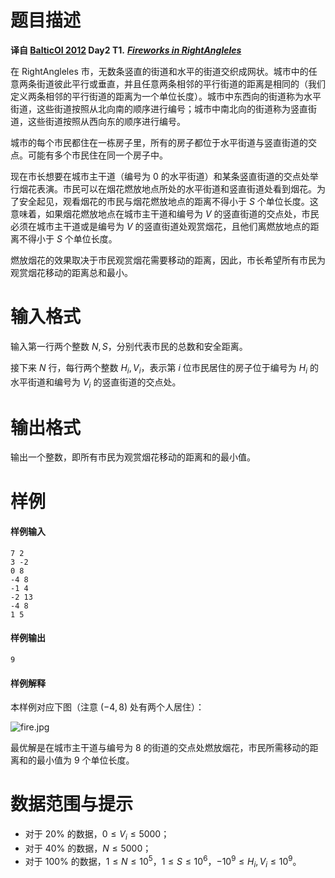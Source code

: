 
# 题目描述

**译自 [BalticOI 2012](http://www.boi2012.lv/tasks) Day2 T1.** ***[Fireworks in RightAngleles](http://www.boi2012.lv/data/day2/eng/fire.pdf)***

在 RightAngleles 市，无数条竖直的街道和水平的街道交织成网状。城市中的任意两条街道彼此平行或垂直，并且任意两条相邻的平行街道的距离是相同的（我们定义两条相邻的平行街道的距离为一个单位长度）。城市中东西向的街道称为水平街道，这些街道按照从北向南的顺序进行编号；城市中南北向的街道称为竖直街道，这些街道按照从西向东的顺序进行编号。

城市的每个市民都住在一栋房子里，所有的房子都位于水平街道与竖直街道的交点。可能有多个市民住在同一个房子中。

现在市长想要在城市主干道（编号为 $0$ 的水平街道）和某条竖直街道的交点处举行烟花表演。市民可以在烟花燃放地点所处的水平街道和竖直街道处看到烟花。为了安全起见，观看烟花的市民与烟花燃放地点的距离不得小于 $S$ 个单位长度。这意味着，如果烟花燃放地点在城市主干道和编号为 $V$ 的竖直街道的交点处，市民必须在城市主干道或是编号为 $V$ 的竖直街道处观赏烟花，且他们离燃放地点的距离不得小于 $S$ 个单位长度。

燃放烟花的效果取决于市民观赏烟花需要移动的距离，因此，市长希望所有市民为观赏烟花移动的距离总和最小。

# 输入格式

输入第一行两个整数 $N,S$，分别代表市民的总数和安全距离。

接下来 $N$ 行，每行两个整数 $H_i,V_i$，表示第 $i$ 位市民居住的房子位于编号为 $H_i$ 的水平街道和编号为 $V_i$ 的竖直街道的交点处。

# 输出格式

输出一个整数，即所有市民为观赏烟花移动的距离和的最小值。

# 样例

#### 样例输入
```plain
7 2
3 -2
0 8
-4 8
-1 4
-2 13
-4 8
1 5
```

#### 样例输出
```plain
9
```

#### 样例解释
本样例对应下图（注意 $(-4,8)$ 处有两个人居住）：

![fire.jpg](/source/loj/3295/img/aHR0cHM6Ly9sb2otaW1nLnVweXVuLm1lbmNpLm1lbXNldDAuY24vMjAyMC8wNC8yNi81ZWE1NzhjYTg1MjJmLmpwZw==.jpg)

最优解是在城市主干道与编号为 $8$ 的街道的交点处燃放烟花，市民所需移动的距离和的最小值为 $9$ 个单位长度。

# 数据范围与提示

- 对于 $20\%$ 的数据，$0 \leq V_i \leq 5000$；
- 对于 $40\%$ 的数据，$N \leq 5000$；
- 对于 $100\%$ 的数据，$1 \leq N \leq 10^5$，$1 \leq S \leq 10^6$，$-10^9 \leq H_i,V_i \leq 10^9$。

